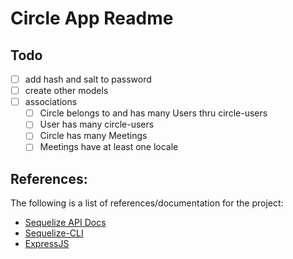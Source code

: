 # Circle App Readme

## Todo
- [ ] add hash and salt to password
- [ ] create other models
- [ ] associations
  - [ ] Circle belongs to and has many Users thru circle-users
  - [ ] User has many circle-users
  - [ ] Circle has many Meetings
  - [ ] Meetings have at least one locale

## References:
The following is a list of references/documentation for the project:
- [Sequelize API Docs](https://sequelize.org/master/identifiers.html)
- [Sequelize-CLI](https://sequelize.org/master/manual/migrations.html)
- [ExpressJS](https://expressjs.com/)